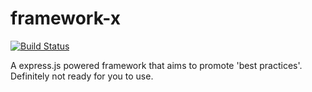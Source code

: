 # framework-x

[![Build Status](https://travis-ci.org/viglucci/framework-x.svg?branch=master)](https://travis-ci.org/viglucci/framework-x)

A express.js powered framework that aims to promote 'best practices'. Definitely not ready for you to use.
